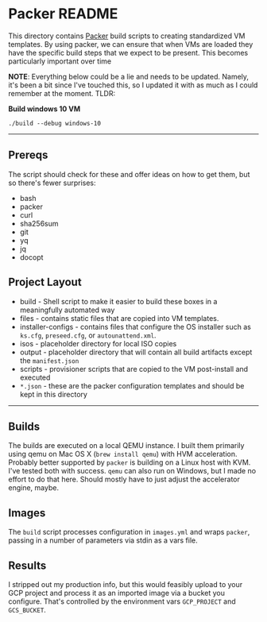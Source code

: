 # Packer README

This directory contains [Packer](https://www.packer.io/) build scripts to creating standardized VM templates.
By using packer, we can ensure that when VMs are loaded they have the specific build steps that we expect to
be present. This becomes particularly important over time


**NOTE**: Everything below could be a lie and needs to be updated. Namely, it's been a bit since I've touched this, so I updated it with as much as I could remember at the moment. TLDR:

**Build windows 10 VM**

```
./build --debug windows-10
```

-----

## Prereqs

The script should check for these and offer ideas on how to get them, but so there's fewer surprises:

- bash
- packer
- curl
- sha256sum
- git
- yq
- jq
- docopt

## Project Layout

* build - Shell script to make it easier to build these boxes in a meaningfully automated way
* files - contains static files that are copied into VM templates.
* installer-configs - contains files that configure the OS installer such as
  `ks.cfg`, `preseed.cfg`, or `autounattend.xml`.
* isos - placeholder directory for local ISO copies
* output - placeholder directory that will contain all build artifacts except the `manifest.json`
* scripts - provisioner scripts that are copied to the VM post-install and executed
* `*.json` - these are the packer configuration templates and should be kept in this directory

---

## Builds

The builds are executed on a local QEMU instance. I built them primarily using qemu on Mac OS X (`brew install qemu`) with HVM acceleration. Probably better supported by `packer` is building on a Linux host with KVM. I've tested both with success. `qemu` can also run on Windows, but I made no effort to do that here. Should mostly have to just adjust the accelerator engine, maybe.

## Images

The `build` script processes configuration in `images.yml` and wraps `packer`, passing in a number of parameters via stdin as a vars file.

## Results

I stripped out my production info, but this would feasibly upload to your GCP project and process it as an imported image via a bucket you configure. That's controlled by the environment vars `GCP_PROJECT` and `GCS_BUCKET`.

